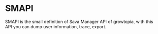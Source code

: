 # SMAPI
 SMAPI is the small definition of Sava Manager API of growtopia, with this API you can dump user information, trace, export.
